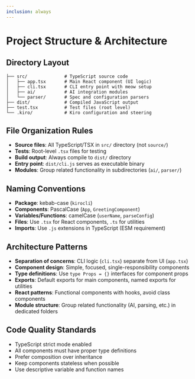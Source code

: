 ```yaml
---
inclusion: always
---
```


# Project Structure & Architecture

## Directory Layout

```
├── src/              # TypeScript source code
│   ├── app.tsx       # Main React component (UI logic)
│   ├── cli.tsx       # CLI entry point with meow setup
│   ├── ai/           # AI integration modules
│   └── parser/       # Spec and configuration parsers
├── dist/             # Compiled JavaScript output
├── test.tsx          # Test files (root level)
└── .kiro/            # Kiro configuration and steering
```

## File Organization Rules

- **Source files**: All TypeScript/TSX in `src/` directory (not `source/`)
- **Tests**: Root-level `.tsx` files for testing
- **Build output**: Always compile to `dist/` directory
- **Entry point**: `dist/cli.js` serves as executable binary
- **Modules**: Group related functionality in subdirectories (`ai/`, `parser/`)

## Naming Conventions

- **Package**: kebab-case (`kirocli`)
- **Components**: PascalCase (`App`, `GreetingComponent`)
- **Variables/Functions**: camelCase (`userName`, `parseConfig`)
- **Files**: Use `.tsx` for React components, `.ts` for utilities
- **Imports**: Use `.js` extensions in TypeScript (ESM requirement)

## Architecture Patterns

- **Separation of concerns**: CLI logic (`cli.tsx`) separate from UI (`app.tsx`)
- **Component design**: Simple, focused, single-responsibility components
- **Type definitions**: Use `type Props = {}` interfaces for component props
- **Exports**: Default exports for main components, named exports for utilities
- **React patterns**: Functional components with hooks, avoid class components
- **Module structure**: Group related functionality (AI, parsing, etc.) in dedicated folders

## Code Quality Standards

- TypeScript strict mode enabled
- All components must have proper type definitions
- Prefer composition over inheritance
- Keep components stateless when possible
- Use descriptive variable and function names
